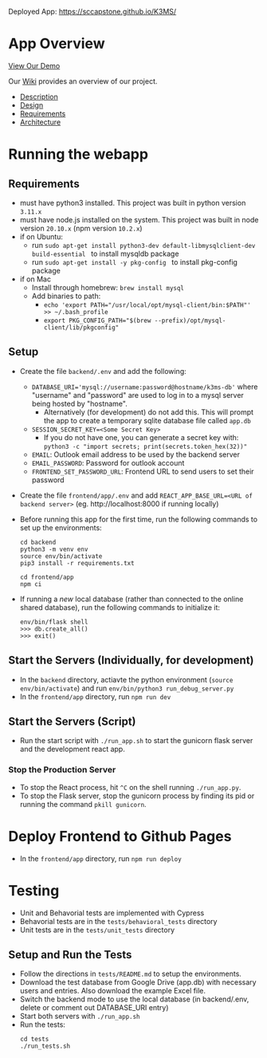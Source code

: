 Deployed App: https://sccapstone.github.io/K3MS/

# App Overview

[View Our Demo](https://youtu.be/JF7RciIm4Fc?si=UJyiRLfK3ZX2Fm0l)

Our [Wiki](https://github.com/SCCapstone/K3MS/wiki) provides an overview of our project.
- [Description](https://github.com/SCCapstone/K3MS/wiki/Project-Description)
- [Design](https://github.com/SCCapstone/K3MS/wiki/Design)
- [Requirements](https://github.com/SCCapstone/K3MS/wiki/Requirements)
- [Architecture](https://github.com/SCCapstone/K3MS/wiki/Architecture)

# Running the webapp

## Requirements
- must have python3 installed. This project was built in python version `3.11.x`
- must have node.js installed on the system. This project was built in node version `20.10.x` (npm version `10.2.x`)
- if on Ubuntu:
    - run `sudo apt-get install python3-dev default-libmysqlclient-dev build-essential ` to install mysqldb package
    - run `sudo apt-get install -y pkg-config ` to install pkg-config package
- if on Mac
    - Install through homebrew: `brew install mysql`
    - Add binaries to path:
        - `echo 'export PATH="/usr/local/opt/mysql-client/bin:$PATH"' >> ~/.bash_profile`
        - `export PKG_CONFIG_PATH="$(brew --prefix)/opt/mysql-client/lib/pkgconfig"`

## Setup
- Create the file `backend/.env` and add the following:
    - `DATABASE_URI='mysql://username:password@hostname/k3ms-db'` where "username" and "password" are used to log in to a mysql server being hosted by "hostname".
        - Alternatively (for development) do not add this. This will prompt the app to create a temporary sqlite database file called `app.db`
    - `SESSION_SECRET_KEY=<Some Secret Key>`
        - If you do not have one, you can generate a secret key with: `python3 -c "import secrets; print(secrets.token_hex(32))"`
    - `EMAIL`: Outlook email address to be used by the backend server
    - `EMAIL_PASSWORD`: Password for outlook account
    - `FRONTEND_SET_PASSWORD_URL`: Frontend URL to send users to set their password

- Create the file `frontend/app/.env` and add `REACT_APP_BASE_URL=<URL of backend server>` (eg. http://localhost:8000 if running locally)

- Before running this app for the first time, run the following commands to set up the environments:
    ```
    cd backend
    python3 -m venv env
    source env/bin/activate
    pip3 install -r requirements.txt

    cd frontend/app
    npm ci
    ```
- If running a *new* local database (rather than connected to the online shared database), run the following commands to initialize it:
    ```
    env/bin/flask shell
    >>> db.create_all()
    >>> exit()
    ```

## Start the Servers (Individually, for development)
- In the `backend` directory, actiavte the python environment (`source env/bin/activate`) and run `env/bin/python3 run_debug_server.py`
- In the `frontend/app` directory, run `npm run dev`

## Start the Servers (Script)
- Run the start script with `./run_app.sh` to start the gunicorn flask server and the development react app.

### Stop the Production Server
- To stop the React process, hit `^C` on the shell running `./run_app.py`.
- To stop the Flask server, stop the gunicorn process by finding its pid or running the command `pkill gunicorn`.

# Deploy Frontend to Github Pages
- In the `frontend/app` directory, run `npm run deploy`


# Testing
- Unit and Behavorial tests are implemented with Cypress
- Behavorial tests are in the `tests/behavioral_tests` directory
- Unit tests are in the `tests/unit_tests` directory

## Setup and Run the Tests
- Follow the directions in `tests/README.md` to setup the environments.
- Download the test database from Google Drive (app.db) with necessary users and entries. Also download the example Excel file.
- Switch the backend mode to use the local database (in backend/.env, delete or comment out DATABASE_URI entry)
- Start both servers with `./run_app.sh`
- Run the tests: 
    ```
    cd tests
    ./run_tests.sh
    ```
